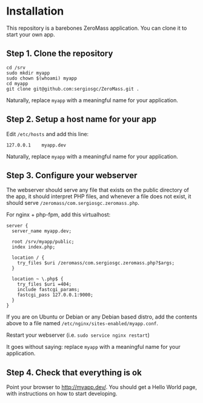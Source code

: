 Installation
============

This repository is a barebones ZeroMass application. You can clone it to start your own app.

## Step 1. Clone the repository

    cd /srv
    sudo mkdir myapp
    sudo chown $(whoami) myapp
    cd myapp
    git clone git@github.com:sergiosgc/ZeroMass.git .

Naturally, replace `myapp` with a meaningful name for your application.

## Step 2. Setup a host name for your app

Edit `/etc/hosts` and add this line:

    127.0.0.1    myapp.dev

Naturally, replace `myapp` with a meaningful name for your application.

## Step 3. Configure your webserver

The webserver should serve any file that exists on the public directory of the app, it should interpret PHP files, and whenever a file does not exist, it should serve `/zeromass/com.sergiosgc.zeromass.php`. 

For nginx + php-fpm, add this virtualhost:

    server {
      server_name myapp.dev;
    
      root /srv/myapp/public;
      index index.php;
    
      location / {
        try_files $uri /zeromass/com.sergiosgc.zeromass.php?$args;
      }
    
      location ~ \.php$ {
        try_files $uri =404;
        include fastcgi_params;
        fastcgi_pass 127.0.0.1:9000;
      }
    }
   
If you are on Ubuntu or Debian or any Debian based distro, add the contents above to a file named `/etc/nginx/sites-enabled/myapp.conf`. 

Restart your webserver (i.e. `sudo service nginx restart`)

It goes without saying: replace `myapp` with a meaningful name for your application.

## Step 4. Check that everything is ok

Point your browser to http://myapp.dev/. You should get a Hello World page, with instructions on how to start developing.
